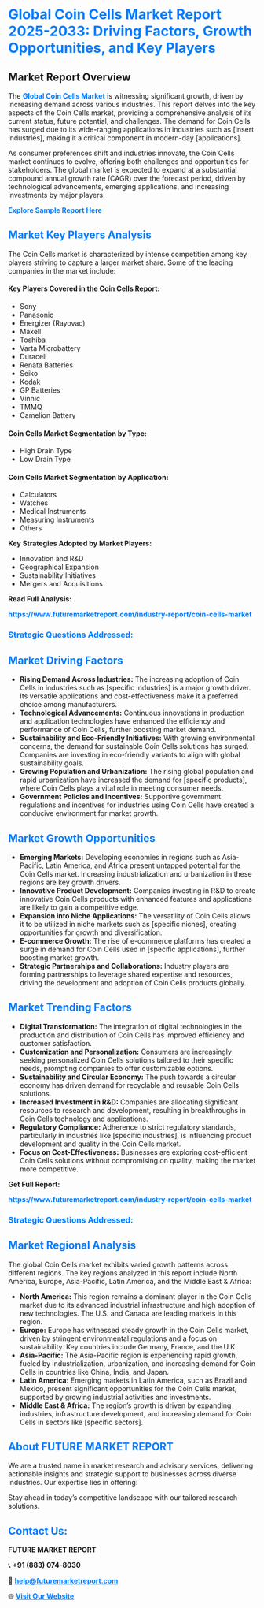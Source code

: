 <h1 style="color: #007BFF;">Global Coin Cells Market Report 2025-2033: Driving Factors, Growth Opportunities, and Key Players</h1>

<section id="overview">
<h2>Market Report Overview</h2>
<p>The <a href="https://www.futuremarketreport.com/industry-report/coin-cells-market" style="color: #007BFF; text-decoration: none;"><strong>Global Coin Cells Market</strong></a> is witnessing significant growth, driven by increasing demand across various industries. This report delves into the key aspects of the Coin Cells market, providing a comprehensive analysis of its current status, future potential, and challenges. The demand for Coin Cells has surged due to its wide-ranging applications in industries such as [insert industries], making it a critical component in modern-day [applications].</p>
<p>As consumer preferences shift and industries innovate, the Coin Cells market continues to evolve, offering both challenges and opportunities for stakeholders. The global market is expected to expand at a substantial compound annual growth rate (CAGR) over the forecast period, driven by technological advancements, emerging applications, and increasing investments by major players.</p>
</section>

<section id="overview">
<p><a href="https://www.futuremarketreport.com/request-sample/reportId=31785" style="color: #007BFF; text-decoration: none;"><strong>Explore Sample Report Here</strong></a></p>
</section>

<section id="key-players">
<h2 style="color: #007BFF;">Market Key Players Analysis</h2>
<p>The Coin Cells market is characterized by intense competition among key players striving to capture a larger market share. Some of the leading companies in the market include:</p>
<h4>Key Players Covered in the Coin Cells Report:</h4>
<ul><li>Sony</li><li>Panasonic</li><li>Energizer (Rayovac)</li><li>Maxell</li><li>Toshiba</li><li>Varta Microbattery</li><li>Duracell</li><li>Renata Batteries</li><li>Seiko</li><li>Kodak</li><li>GP Batteries</li><li>Vinnic</li><li>TMMQ</li><li>Camelion Battery</li></ul>
<h4>Coin Cells Market Segmentation by Type:</h4>
<ul><li>High Drain Type</li><li>Low Drain Type</li></ul>

<h4>Coin Cells Market Segmentation by Application:</h4>
<ul><li>Calculators</li><li>Watches</li><li>Medical Instruments</li><li>Measuring Instruments</li><li>Others</li></ul>
<p><strong>Key Strategies Adopted by Market Players:</strong></p>
<ul>
<li>Innovation and R&D</li>
<li>Geographical Expansion</li>
<li>Sustainability Initiatives</li>
<li>Mergers and Acquisitions</li>
</ul>
</section>

<section>
<p><strong>Read Full Analysis: </strong></p><a href="https://www.futuremarketreport.com/industry-report/coin-cells-market" style="color: #007BFF; text-decoration: none;"><strong>https://www.futuremarketreport.com/industry-report/coin-cells-market</strong></a>
<h3 style="color: #007BFF;">Strategic Questions Addressed:</h3>
</section>

<section id="driving-factors">
<h2 style="color: #007BFF;">Market Driving Factors</h2>
<ul>
<li><strong>Rising Demand Across Industries:</strong> The increasing adoption of Coin Cells in industries such as [specific industries] is a major growth driver. Its versatile applications and cost-effectiveness make it a preferred choice among manufacturers.</li>
<li><strong>Technological Advancements:</strong> Continuous innovations in production and application technologies have enhanced the efficiency and performance of Coin Cells, further boosting market demand.</li>
<li><strong>Sustainability and Eco-Friendly Initiatives:</strong> With growing environmental concerns, the demand for sustainable Coin Cells solutions has surged. Companies are investing in eco-friendly variants to align with global sustainability goals.</li>
<li><strong>Growing Population and Urbanization:</strong> The rising global population and rapid urbanization have increased the demand for [specific products], where Coin Cells plays a vital role in meeting consumer needs.</li>
<li><strong>Government Policies and Incentives:</strong> Supportive government regulations and incentives for industries using Coin Cells have created a conducive environment for market growth.</li>
</ul>
</section>

<section id="growth-opportunities">
<h2 style="color: #007BFF;">Market Growth Opportunities</h2>
<ul>
<li><strong>Emerging Markets:</strong> Developing economies in regions such as Asia-Pacific, Latin America, and Africa present untapped potential for the Coin Cells market. Increasing industrialization and urbanization in these regions are key growth drivers.</li>
<li><strong>Innovative Product Development:</strong> Companies investing in R&D to create innovative Coin Cells products with enhanced features and applications are likely to gain a competitive edge.</li>
<li><strong>Expansion into Niche Applications:</strong> The versatility of Coin Cells allows it to be utilized in niche markets such as [specific niches], creating opportunities for growth and diversification.</li>
<li><strong>E-commerce Growth:</strong> The rise of e-commerce platforms has created a surge in demand for Coin Cells used in [specific applications], further boosting market growth.</li>
<li><strong>Strategic Partnerships and Collaborations:</strong> Industry players are forming partnerships to leverage shared expertise and resources, driving the development and adoption of Coin Cells products globally.</li>
</ul>
</section>

<section id="trending-factors">
<h2 style="color: #007BFF;">Market Trending Factors</h2>
<ul>
<li><strong>Digital Transformation:</strong> The integration of digital technologies in the production and distribution of Coin Cells has improved efficiency and customer satisfaction.</li>
<li><strong>Customization and Personalization:</strong> Consumers are increasingly seeking personalized Coin Cells solutions tailored to their specific needs, prompting companies to offer customizable options.</li>
<li><strong>Sustainability and Circular Economy:</strong> The push towards a circular economy has driven demand for recyclable and reusable Coin Cells solutions.</li>
<li><strong>Increased Investment in R&D:</strong> Companies are allocating significant resources to research and development, resulting in breakthroughs in Coin Cells technology and applications.</li>
<li><strong>Regulatory Compliance:</strong> Adherence to strict regulatory standards, particularly in industries like [specific industries], is influencing product development and quality in the Coin Cells market.</li>
<li><strong>Focus on Cost-Effectiveness:</strong> Businesses are exploring cost-efficient Coin Cells solutions without compromising on quality, making the market more competitive.</li>
</ul>
</section>

<section>
<p><strong>Get Full Report: </strong></p><a href="https://www.futuremarketreport.com/industry-report/coin-cells-market" style="color: #007BFF; text-decoration: none;"><strong>https://www.futuremarketreport.com/industry-report/coin-cells-market</strong></a>
<h3 style="color: #007BFF;">Strategic Questions Addressed:</h3>
</section>


<section id="regional-analysis">
<h2 style="color: #007BFF;">Market Regional Analysis</h2>
<p>The global Coin Cells market exhibits varied growth patterns across different regions. The key regions analyzed in this report include North America, Europe, Asia-Pacific, Latin America, and the Middle East & Africa:</p>
<ul>
<li><strong>North America:</strong> This region remains a dominant player in the Coin Cells market due to its advanced industrial infrastructure and high adoption of new technologies. The U.S. and Canada are leading markets in this region.</li>
<li><strong>Europe:</strong> Europe has witnessed steady growth in the Coin Cells market, driven by stringent environmental regulations and a focus on sustainability. Key countries include Germany, France, and the U.K.</li>
<li><strong>Asia-Pacific:</strong> The Asia-Pacific region is experiencing rapid growth, fueled by industrialization, urbanization, and increasing demand for Coin Cells in countries like China, India, and Japan.</li>
<li><strong>Latin America:</strong> Emerging markets in Latin America, such as Brazil and Mexico, present significant opportunities for the Coin Cells market, supported by growing industrial activities and investments.</li>
<li><strong>Middle East & Africa:</strong> The region’s growth is driven by expanding industries, infrastructure development, and increasing demand for Coin Cells in sectors like [specific sectors].</li>
</ul>
</section>

<footer>
<h2 style="color: #007BFF;">About FUTURE MARKET REPORT</h2>
<p>We are a trusted name in market research and advisory services, delivering actionable insights and strategic support to businesses across diverse industries. Our expertise lies in offering:</p>

<p>Stay ahead in today’s competitive landscape with our tailored research solutions.</p>

<h2 style="color: #007BFF;">Contact Us:</h2>
<p><strong>FUTURE MARKET REPORT</strong></p>
<p>📞 <strong>+91 (883) 074-8030</strong></p>
<p>📧 <strong><a href="mailto:help@futuremarketreport.com" style="color: #007BFF;">help@futuremarketreport.com</a></strong></p>
<p>🌐 <strong><a href="https://www.futuremarketreport.com/" style="color: #007BFF;">Visit Our Website</a></strong></p>
</footer>